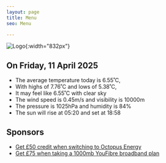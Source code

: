 ```yaml
---
layout: page
title: Menu
seo: Menu

---
```


![Logo](/images/logo.jpg){:width="832px"}

<!-- weather_marker starts -->
## On Friday, 11 April 2025

- The average temperature today is 6.55˚C,
- With highs of 7.76˚C and lows of 5.38˚C,
- It may feel like 6.55˚C with clear sky
- The wind speed is 0.45m/s and visibility is 10000m
- The pressure is 1025hPa and humidity is 84%
- The sun will rise at 05:20 and set at 18:58

<!-- weather_marker ends -->

## Sponsors

- [Get £50 credit when switching to Octopus Energy](https://bit.ly/3oD1nnS)
- [Get £75 when taking a 1000mb YouFibre broadband plan](https://aklam.io/91zWhU?)



